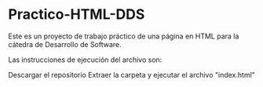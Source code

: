 # Practico-HTML-DDS
Este es un proyecto de trabajo práctico de una página en HTML para la cátedra de Desarrollo de Software.

Las instrucciones de ejecución del archivo son:

Descargar el repositorio
Extraer la carpeta y ejecutar el archivo "index.html"
